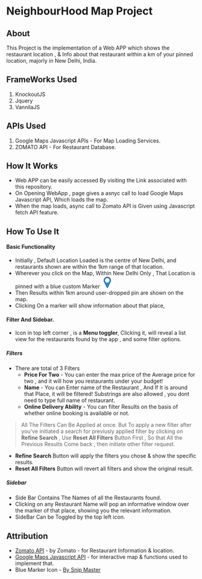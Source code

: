 # NeighbourHood Map Project

## About
This Project is the implementation of a Web APP which shows the restaurant location , & Info about that restaurant within a km of your pinned location, majorly in New Delhi, India.

## FrameWorks Used
  1. KnockoutJS
  2. Jquery
  3. VannilaJS

## APIs Used
  1. Google Maps Javascript APIs - For Map Loading Services.
  2. ZOMATO API - For Restaurant Database.

## How It Works
* Web APP can be easily accessed By visiting the Link associated with this repository.
* On Opening WebApp , page gives a asnyc call to load Google Maps Javascript API, Which loads the map.
* When the map loads, async call to Zomato API is Given using Javascript fetch API feature.

## How To Use It
#### Basic Functionality
* Initially , Default Location Loaded is the centre of New Delhi, and restaurants shown are within the 1km range of that location.
* Wherever you click on the Map, Within New Delhi Only , That Location is pinned with a blue custom Marker
![Custom Blue Pin](Asset_Files/Visual_Assets/myMarker.png)
* Then Results within 1km around user-dropped pin are shown on the map.
* Clicking On a marker will show information about that place,

#### Filter And Sidebar.
* Icon in top left corner , is a **Menu toggler**, Clicking it, will reveal a list view for the restaurants found by the app , and some filter options.
##### Filters
* There are total of 3 Filters
  * **Price For Two** - You can enter the max price of the Average price for two , and it will how you restaurants under your budget!
  * **Name** - You can Enter name of the Restaurant , And If It is around that Place, it will be filtered! Substrings are also allowed , you dont need to type full name of restaurant.
  * **Online Delivery Ability** - You can filter Results on the basis of whether online booking is available or not.

>All The Filters Can Be Applied at once. But To apply a new filter after you've initiated a search for previusly applied filter by clicking on **Refine Search** , Use **Reset All Filters** Button First , So that All the Previous Results Come back , then initiate other filter request.

* **Refine Search** Button will apply the filters you chose & show the specific results.
* **Reset All Filters** Button will revert all filters and show the original result.
##### Sidebar
* Side Bar Contains The Names of all the Restaurants found.
* Clicking on any Restaurant Name will pop an informative
 window over the marker of that place, showing you the relevant information.
* SideBar Can be Toggled by the top left icon.

## Attribution
* [Zomato API](https://developers.zomato.com/api#headline1) - by Zomato - for Restaurant Information & location.
* [Google Maps Javascript API](https://developers.google.com/maps/documentation/javascript/tutorial) - for interactive map & functions used to implement that.
* Blue Marker Icon - [By Snip Master](https://www.iconfinder.com/snipicons)
